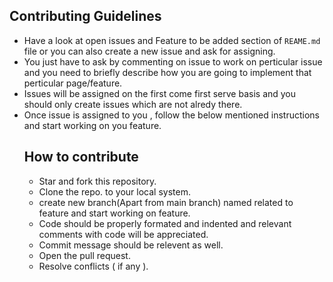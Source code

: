 ## Contributing Guidelines
- Have a look at open issues and Feature to be added section of `REAME.md` file or you can also create a new issue and ask for assigning.
- You just have to ask by commenting on issue to work on perticular issue and you need to briefly describe how you are going to implement that perticular page/feature.
- Issues will be assigned on the first come first serve basis and you should only create issues which are not alredy there.
- Once issue is assigned to you , follow the below mentioned instructions and start working on you feature.
  ## How to contribute
  - Star and fork this repository.
  - Clone the repo. to your local system.
  - create new branch(Apart from main branch) named related to feature and start working on feature.
  - Code should be properly formated and indented and relevant comments with code will be appreciated.
  - Commit message should be relevent as well.
  - Open the pull request.
  - Resolve conflicts ( if any ).
